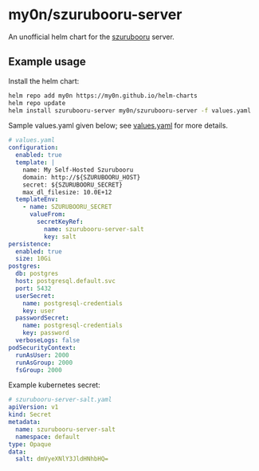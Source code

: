 # my0n/szurubooru-server

An unofficial helm chart for the [szurubooru](https://github.com/rr-/szurubooru) server.

## Example usage

Install the helm chart:

```sh
helm repo add my0n https://my0n.github.io/helm-charts
helm repo update
helm install szurubooru-server my0n/szurubooru-server -f values.yaml
```

Sample values.yaml given below; see [values.yaml](values.yaml) for more details.

```yaml
# values.yaml
configuration:
  enabled: true
  template: |
    name: My Self-Hosted Szurubooru
    domain: http://${SZURUBOORU_HOST}
    secret: ${SZURUBOORU_SECRET}
    max_dl_filesize: 10.0E+12
  templateEnv:
    - name: SZURUBOORU_SECRET
      valueFrom:
        secretKeyRef:
          name: szurubooru-server-salt
          key: salt
persistence:
  enabled: true
  size: 10Gi
postgres:
  db: postgres
  host: postgresql.default.svc
  port: 5432
  userSecret:
    name: postgresql-credentials
    key: user
  passwordSecret:
    name: postgresql-credentials
    key: password
  verboseLogs: false
podSecurityContext:
  runAsUser: 2000
  runAsGroup: 2000
  fsGroup: 2000
```

Example kubernetes secret:

```yaml
# szurubooru-server-salt.yaml
apiVersion: v1
kind: Secret
metadata:
  name: szurubooru-server-salt
  namespace: default
type: Opaque
data:
  salt: dmVyeXNlY3JldHNhbHQ=
```

